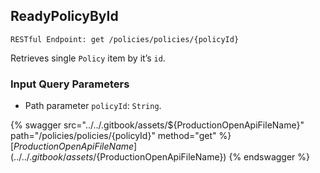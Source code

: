 
## ReadyPolicyById
`RESTful Endpoint: get /policies/policies/{policyId}`

Retrieves single `Policy` item by it’s `id`.


### Input Query Parameters
* Path parameter `policyId`: `String`.  
  


{% swagger src="../../.gitbook/assets/${ProductionOpenApiFileName}" path="/policies/policies/{policyId}" method="get" %}
[${ProductionOpenApiFileName}](../../.gitbook/assets/${ProductionOpenApiFileName})
{% endswagger %}
